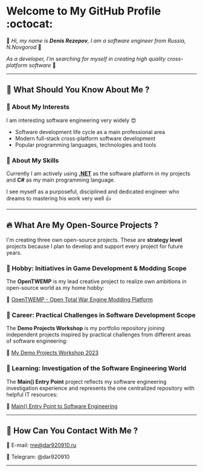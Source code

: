 # Welcome to My GitHub Profile :octocat:

:speech_balloon: *Hi, my name is **Denis Rezepov**, I am a software engineer from Russia, N.Novgorod*  :wave:

*As a developer, I'm searching for myself in creating high quality cross-platform software* :rocket:

---

## :loudspeaker: What Should You Know About Me ?

### :telescope: About My Interests

I am interesting software engineering very widely :heart_eyes:

- Software development life cycle as a main professional area
- Modern full-stack cross-platform software development
- Popular programming languages, technologies and tools

### :muscle: About My Skills

Currently I am actively using [**.NET**](https://dotnet.microsoft.com/en-us/) as the software platform in my projects and **C#** as my main programming language.

I see myself as a purposeful, disciplined  and dedicated engineer who dreams to mastering his work very well :+1:

---

## :fire: What Are My Open-Source Projects ?

I'm creating three own open-source projects. These are **strategy level** projects because I plan to develop and support every project for future years.

### :hammer: Hobby: Initiatives in Game Development & Modding Scope

The **OpenTWEMP** is my lead creative project to realize own ambitions in open-source world as my home hobby:

:link: [OpenTWEMP - Open Total War Engine Modding Platform](https://dar920910.github.io/OpenTWEMP-Community-Website/)

### :wrench: Career: Practical Challenges in Software Development Scope

The **Demo Projects Workshop** is my portfolio repository joining independent projects inspired by practical challenges from different areas of software engineering:

:link: [My Demo Projects Workshop 2023](https://github.com/dar920910/Demo-Projects-Workshop)

### :microscope: Learning: Investigation of the Software Engineering World

The **Main() Entry Point** project reflects my software engineering investigation experience and represents the one centralized repository with helpful IT resources:

:link: [Main() Entry Point to Software Engineering](https://github.com/dar920910/Software-Engineering-Main-Entry-Point)

---

## :speech_balloon: How Can You Contact With Me ?

:email: E-mail: <me@dar920910.ru>

:calling: Telegram: @dar920910

---
